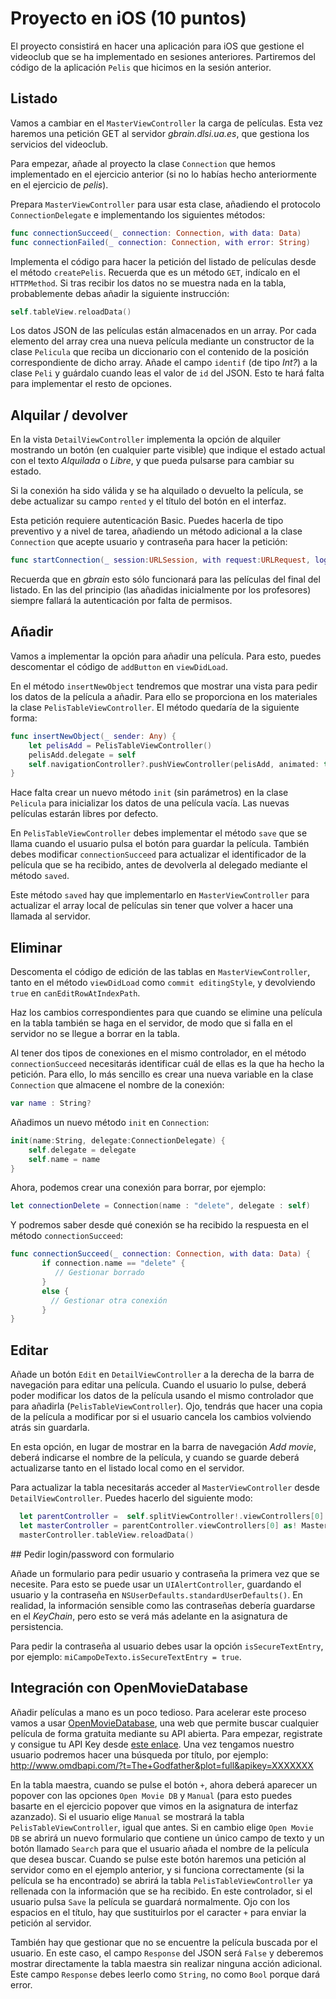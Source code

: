 
# Proyecto en iOS (10 puntos)

El proyecto consistirá en hacer una aplicación para iOS que gestione el videoclub que se ha implementado en sesiones anteriores. Partiremos del código de la aplicación `Pelis` que hicimos en la sesión anterior. 

## Listado

Vamos a cambiar en el `MasterViewController` la carga de películas. Esta vez haremos una petición GET al servidor _gbrain.dlsi.ua.es_, que gestiona los servicios del videoclub.

Para empezar, añade al proyecto la clase `Connection` que hemos implementado en el ejercicio anterior (si no lo habías hecho anteriormente en el ejercicio de _pelis_).

Prepara `MasterViewController` para usar esta clase, añadiendo el protocolo `ConnectionDelegate` e implementando los siguientes métodos:

```swift
func connectionSucceed(_ connection: Connection, with data: Data)
func connectionFailed(_ connection: Connection, with error: String)
```

Implementa el código para hacer la petición del listado de películas desde el método ``createPelis``. Recuerda que es un método `GET`, indícalo en el `HTTPMethod`. Si tras recibir los datos no se muestra nada en la tabla, probablemente debas añadir la siguiente instrucción:

```swift
self.tableView.reloadData()
```

Los datos JSON de las películas están almacenados en un array. Por cada elemento del array crea una nueva película mediante un constructor de la clase `Pelicula` que reciba un diccionario con el contenido de la posición correspondiente de dicho array. Añade el campo `identif` (de tipo _Int?_) a la clase `Peli` y guárdalo cuando leas el valor de `id` del JSON. Esto te hará falta para implementar el resto de opciones.

## Alquilar / devolver

En la vista `DetailViewController` implementa la opción de alquiler mostrando un botón (en cualquier parte visible) que indique el estado actual con el texto _Alquilada_ o _Libre_, y que pueda pulsarse para cambiar su estado.

Si la conexión ha sido válida y se ha alquilado o devuelto la película, se debe actualizar su campo `rented` y el título del botón en el interfaz.

Esta petición requiere autenticación Basic. Puedes hacerla de tipo preventivo y a nivel de tarea, añadiendo un método adicional a la clase `Connection` que acepte usuario y contraseña para hacer la petición:

```swift
func startConnection(_ session:URLSession, with request:URLRequest, login:String, password:String)
```

Recuerda que en _gbrain_ esto sólo funcionará para las películas del final del listado. En las del principio (las añadidas inicialmente por los profesores) siempre fallará la autenticación por falta de permisos.

## Añadir

Vamos a implementar la opción para añadir una película. Para esto, puedes descomentar el código de `addButton` en `viewDidLoad`.

En el método `insertNewObject` tendremos que mostrar una vista para pedir los datos de la película a añadir. Para ello se proporciona en los materiales la clase `PelisTableViewController`. El método quedaría de la siguiente forma:

```swift
func insertNewObject(_ sender: Any) {
    let pelisAdd = PelisTableViewController()
    pelisAdd.delegate = self
    self.navigationController?.pushViewController(pelisAdd, animated: true)
}
```

Hace falta crear un nuevo método `init` (sin parámetros) en la clase `Pelicula` para inicializar los datos de una película vacía. Las nuevas películas estarán libres por defecto.

En `PelisTableViewController` debes implementar el método `save` que se llama cuando el usuario pulsa el botón para guardar la película. También debes modificar `connectionSucceed` para actualizar el identificador de la película que se ha recibido, antes de devolverla al delegado mediante el método `saved`.

Este método `saved` hay que implementarlo en `MasterViewController` para actualizar el array local de películas sin tener que volver a hacer una llamada al servidor.

## Eliminar

Descomenta el código de edición de las tablas en `MasterViewController`, tanto en el método `viewDidLoad` como `commit editingStyle`, y devolviendo `true` en `canEditRowAtIndexPath`.

Haz los cambios correspondientes para que cuando se elimine una película en la tabla también se haga en el servidor, de modo que si falla en el servidor no se llegue a borrar en la tabla.

Al tener dos tipos de conexiones en el mismo controlador, en el método `connectionSucceed` necesitarás identificar cuál de ellas es la que ha hecho la petición. Para ello, lo más sencillo es crear una nueva variable en la clase `Connection` que almacene el nombre de la conexión:

```swift
var name : String?
```

Añadimos un nuevo método `init` en `Connection`:

```swift
init(name:String, delegate:ConnectionDelegate) {
    self.delegate = delegate
    self.name = name
}
```

Ahora, podemos crear una conexión para borrar, por ejemplo:

```swift
let connectionDelete = Connection(name : "delete", delegate : self)
```

Y podremos saber desde qué conexión se ha recibido la respuesta en el método `connectionSucceed`:

```swift
func connectionSucceed(_ connection: Connection, with data: Data) {
       if connection.name == "delete" {
          // Gestionar borrado
       }
       else {
         // Gestionar otra conexión
       }
}
```

## Editar

Añade un botón `Edit` en `DetailViewController` a la derecha de la barra de navegación para editar una película. Cuando el usuario lo pulse, deberá poder modificar los datos de la película usando el mismo controlador que para añadirla (`PelisTableViewController`). Ojo, tendrás que hacer una copia de la película a modificar por si el usuario cancela los cambios volviendo atrás sin guardarla.

En esta opción, en lugar de mostrar en la barra de navegación _Add movie_, deberá indicarse el nombre de la película, y cuando se guarde deberá actualizarse tanto en el listado local como en el servidor.

Para actualizar la tabla necesitarás acceder al `MasterViewController` desde `DetailViewController`. Puedes hacerlo del siguiente modo:

```swift
  let parentController =  self.splitViewController!.viewControllers[0] as! UINavigationController
  let masterController = parentController.viewControllers[0] as! MasterViewController
  masterController.tableView.reloadData()
```

<!---- ## Apartado opcional --->

## Pedir login/password con formulario

Añade un formulario para pedir usuario y contraseña la primera vez que se necesite. Para esto se puede usar un `UIAlertController`, guardando el usuario y la contraseña en `NSUserDefaults.standardUserDefaults()`. En realidad, la información sensible como las contraseñas debería guardarse en el _KeyChain_, pero esto se verá más adelante en la asignatura de persistencia.

Para pedir la contraseña al usuario debes usar la opción `isSecureTextEntry`, por ejemplo:  `miCampoDeTexto.isSecureTextEntry = true`.

## Integración con OpenMovieDatabase

Añadir películas a mano es un poco tedioso. Para acelerar este proceso vamos a usar [OpenMovieDatabase](http://www.omdbapi.com), una web que permite buscar cualquier película de forma gratuita mediante su API abierta. Para empezar, registrate y consigue tu API Key desde [este enlace](http://www.omdbapi.com/apikey.aspx). Una vez tengamos nuestro usuario podremos hacer una búsqueda por título, por ejemplo: http://www.omdbapi.com/?t=The+Godfather&plot=full&apikey=XXXXXXX

En la tabla maestra, cuando se pulse el botón `+`, ahora deberá aparecer un popover con las opciones `Open Movie DB` y `Manual` (para esto puedes basarte en el ejercicio popover que vimos en la asignatura de interfaz azanzado). Si el usuario elige `Manual` se mostrará la tabla `PelisTableViewController`, igual que antes. Si en cambio elige `Open Movie DB` se abrirá un nuevo formulario que contiene un único campo de texto y un botón llamado `Search` para que el usuario añada el nombre de la película que desea buscar. Cuando se pulse este botón haremos una petición al servidor como en el ejemplo anterior, y si funciona correctamente (si la película se ha encontrado) se abrirá la tabla `PelisTableViewController` ya rellenada con la información que se ha recibido. En este controlador, si el usuario pulsa `Save` la película se guardará normalmente. Ojo con los espacios en el título, hay que sustituirlos por el caracter `+` para enviar la petición al servidor.

También hay que gestionar que no se encuentre la película buscada por el usuario. En este caso, el campo `Response` del JSON será `False` y deberemos mostrar directamente la tabla maestra sin realizar ninguna acción adicional. Este campo `Response` debes leerlo como `String`, no como `Bool` porque dará error.

